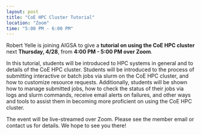 ```yaml
---
layout: post
title: "CoE HPC Cluster Tutorial"
location: "Zoom"
time: "5:00 PM - 6:00 PM"
---
```

Robert Yelle is joining AIGSA to give a **tutorial on using the CoE HPC cluster** next **Thursday, 4/28**, from **4:00 PM - 5:00 PM over Zoom**. 

In this tutorial, students will be introduced to HPC systems in general and to details of the CoE HPC cluster. Students will be introduced to the process of submitting interactive or batch jobs via slurm on the CoE HPC cluster, and how to customize resource requests. Additionally, students will be shown how to manage submitted jobs, how to check the status of their jobs via logs and slurm commands, receive email alerts on failures, and other ways and tools to assist them in becoming more proficient on using the CoE HPC cluster. 

The event will be live-streamed over Zoom. Please see the member email or contact us for details. We hope to see you there!
